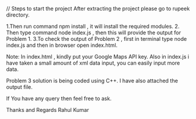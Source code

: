 // Steps to start the project
After extracting the project please go to rupeek directory.

1.Then run command npm install , it will install the required modules.
2. Then type command node index.js , then this will provide the output for Problem 1.
3.To check the output of Problem 2 , first in terminal type node index.js and then in browser open index.html.

Note: In index.html , kindly put your Google Maps API key.
Also in index.js i have taken a small amount of xml data input, you can easily input more data.

Problem 3 solution is being coded using C++.
I have also attached the output file.

If You have any query then feel free to ask.

Thanks and Regards
Rahul Kumar
